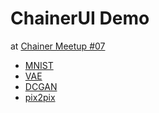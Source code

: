 # ChainerUI Demo

at [Chainer Meetup #07](https://chainer.connpass.com/event/86095/)

- [MNIST](/mnist)
- [VAE](/vae)
- [DCGAN](/dcgan)
- [pix2pix](/pix2pix)
